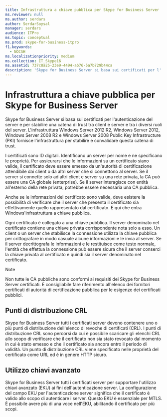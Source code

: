 ```yaml
---
title: Infrastruttura a chiave pubblica per Skype for Business Server
ms.reviewer: null
ms.author: serdars
author: SerdarSoysal
manager: serdars
audience: ITPro
ms.topic: conceptual
ms.prod: skype-for-business-itpro
f1.keywords:
  - NOCSH
ms.localizationpriority: medium
ms.collection: IT_Skype16
ms.assetid: 737c8a25-23e9-4494-ab76-5a7b729b44ca
description: 'Skype for Business Server si basa sui certificati per l''autenticazione del server e per stabilire una catena di trust tra client e server e tra i diversi ruoli del server. L''infrastruttura Windows Server 2012 R2, Windows Server 2012, Windows Server 2008 R2 e Windows Server 2008 Public Key Infrastructure (PKI) fornisce l''infrastruttura per stabilire e convalidare questa catena di trust.'
---
```


# <a name="public-key-infrastructure-for-skype-for-business-server"></a>Infrastruttura a chiave pubblica per Skype for Business Server
 
Skype for Business Server si basa sui certificati per l'autenticazione del server e per stabilire una catena di trust tra client e server e tra i diversi ruoli del server. L'infrastruttura Windows Server 2012 R2, Windows Server 2012, Windows Server 2008 R2 e Windows Server 2008 Public Key Infrastructure (PKI) fornisce l'infrastruttura per stabilire e convalidare questa catena di trust.
  
I certificati sono ID digitali. Identificano un server per nome e ne specificano le proprietà. Per assicurarsi che le informazioni su un certificato siano valide, il certificato deve essere emesso da un'autorità di certificazione attendibile dai client o da altri server che si connettono al server. Se il server si connette solo ad altri client e server su una rete privata, la CA può essere una CA globale (enterprise). Se il server interagisce con entità all'esterno della rete privata, potrebbe essere necessaria una CA pubblica.
  
Anche se le informazioni del certificato sono valide, deve esistere la possibilità di verificare che il server che presenta il certificato sia effettivamente quello rappresentato dal certificato. È qui che entra Windows'infrastruttura a chiave pubblica.
  
Ogni certificato è collegato a una chiave pubblica. Il server denominato nel certificato contiene una chiave privata corrispondente nota solo a esso. Un client o un server che stabilisce la connessione utilizza la chiave pubblica per crittografare in modo casuale alcune informazioni e le invia al server. Se il server decrittografa le informazioni e le restituisce come testo normale, l'entità che effettua la connessione può essere sicura che il server conserci la chiave privata al certificato e quindi sia il server denominato nel certificato.
  
> [!NOTE]
> Non tutte le CA pubbliche sono conformi ai requisiti dei Skype for Business Server certificati. È consigliabile fare riferimento all'elenco dei fornitori certificati di autorità di certificazione pubblica per le esigenze dei certificati pubblici. 
  
## <a name="crl-distribution-points"></a>Punti di distribuzione CRL

Skype for Business Server tutti i certificati server devono contenere uno o più punti di distribuzione dell'elenco di revoche di certificati (CRL). I punti di distribuzione CRL sono percorsi da cui è possibile scaricare gli elenchi CRL allo scopo di verificare che il certificato non sia stato revocato dal momento in cui è stato emesso e che il certificato sia ancora entro il periodo di validità. Un punto di distribuzione CRL viene specificato nelle proprietà del certificato come URL ed è in genere HTTP sicuro.
  
## <a name="enhanced-key-usage"></a>Utilizzo chiavi avanzato

Skype for Business Server tutti i certificati server per supportare l'utilizzo chiavi avanzato (EKU) ai fini dell'autenticazione server. La configurazione del campo EKU per l'autenticazione server significa che il certificato è valido allo scopo di autenticare i server. Questo EKU è essenziale per MTLS. È possibile avere più di una voce nell'EKU, abilitando il certificato per più scopi.
  

